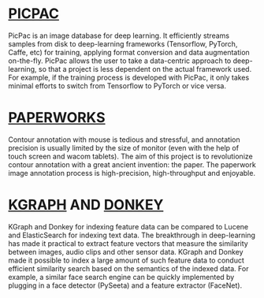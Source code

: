 # [PICPAC](https://github.com/aaalgo/picpac)

PicPac is an image database for deep learning. It efficiently streams samples from disk to deep-learning frameworks (Tensorflow, PyTorch, Caffe, etc) for training, applying format conversion and data augmentation on-the-fly. PicPac allows the user to take a data-centric approach to deep-learning, so that a project is less dependent on the actual framework used. For example, if the training process is developed with PicPac, it only takes minimal efforts to switch from Tensorflow to PyTorch or vice versa.

# [PAPERWORKS](https://github.com/aaalgo/paperworks)

Contour annotation with mouse is tedious and stressful, and annotation precision is usually limited by the size of monitor (even with the help of touch screen and wacom tablets). The aim of this project is to revolutionize contour annotation with a great ancient invention: the paper. The paperwork image annotation process is high-precision, high-throughput and enjoyable.

# [KGRAPH](https://github.com/aaalgo/kgraph) AND [DONKEY](https://github.com/aaalgo/donkey)

KGraph and Donkey for indexing feature data can be compared to Lucene and ElasticSearch for indexing text data. The breakthrough in deep-learning has made it practical to extract feature vectors that measure the similarity between images, audio clips and other sensor data. KGraph and Donkey made it possible to index a large amount of such feature data to conduct efficient similarity search based on the semantics of the indexed data. For example, a similar face search engine can be quickly implemented by plugging in a face detector (PySeeta) and a feature extractor (FaceNet).

